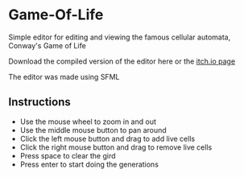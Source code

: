 # Game-Of-Life
Simple editor for editing and viewing the famous cellular automata, Conway's Game of Life

Download the compiled version of the editor here or the [itch.io page](https://stati30241.itch.io/game-of-life-editor)

The editor was made using SFML

## Instructions
- Use the mouse wheel to zoom in and out
- Use the middle mouse button to pan around
- Click the left mouse button and drag to add live cells
- Click the right mouse button and drag to remove live cells
- Press space to clear the gird
- Press enter to start doing the generations
